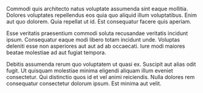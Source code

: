 Commodi quis architecto natus voluptate assumenda sint eaque mollitia. Dolores voluptates repellendus eos quia quo aliquid illum voluptatibus. Enim aut quo dolorem. Quia repellat ut id. Est consequatur facere quis aperiam.
 Esse veritatis praesentium commodi soluta recusandae veritatis incidunt ipsum. Consequatur eaque modi libero totam incidunt unde. Voluptas deleniti esse non asperiores aut aut ad ab occaecati. Iure modi maiores beatae molestiae ad aut fugiat tempora.
 Debitis assumenda rerum quo voluptatem ut quasi ex. Suscipit aut alias odit fugit. Ut quisquam molestiae minima eligendi aliquam illum eveniet consectetur. Qui distinctio quos id et vel animi reiciendis. Nulla dolores rem consequatur consectetur dolorum ipsum. Est minima aut velit.